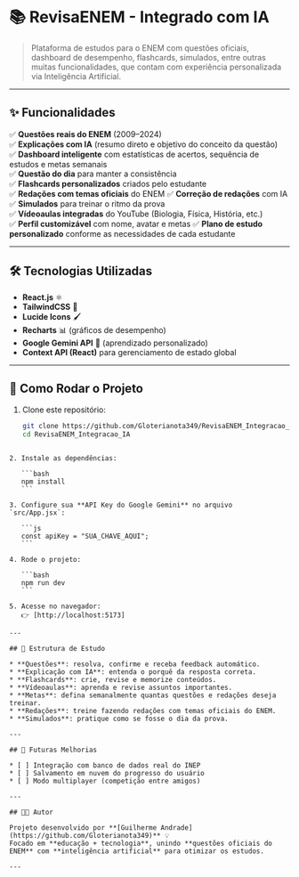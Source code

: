 # 📚 RevisaENEM - Integrado com IA

> Plataforma de estudos para o ENEM com questões oficiais, dashboard de desempenho, flashcards, simulados, entre outras muitas funcionalidades, que contam com experiência personalizada via Inteligência Artificial.

---

## ✨ Funcionalidades

✅ **Questões reais do ENEM** (2009–2024)  
✅ **Explicações com IA** (resumo direto e objetivo do conceito da questão)  
✅ **Dashboard inteligente** com estatísticas de acertos, sequência de estudos e metas semanais  
✅ **Questão do dia** para manter a consistência  
✅ **Flashcards personalizados** criados pelo estudante  
✅ **Redações com temas oficiais** do ENEM
✅ **Correção de redações** com IA
✅ **Simulados** para treinar o ritmo da prova  
✅ **Vídeoaulas integradas** do YouTube (Biologia, Física, História, etc.)  
✅ **Perfil customizável** com nome, avatar e metas
✅ **Plano de estudo personalizado** conforme as necessidades de cada estudante

---

## 🛠️ Tecnologias Utilizadas

- **React.js** ⚛️  
- **TailwindCSS** 🎨  
- **Lucide Icons** 🖌️  
- **Recharts** 📊 (gráficos de desempenho)  
- **Google Gemini API** 🤖 (aprendizado personalizado)  
- **Context API (React)** para gerenciamento de estado global  

---

## 🚀 Como Rodar o Projeto

1. Clone este repositório:
   ```bash
   git clone https://github.com/Gloterianota349/RevisaENEM_Integracao_IA.git
   cd RevisaENEM_Integracao_IA
````

2. Instale as dependências:

   ```bash
   npm install
   ```

3. Configure sua **API Key do Google Gemini** no arquivo `src/App.jsx`:

   ```js
   const apiKey = "SUA_CHAVE_AQUI";
   ```

4. Rode o projeto:

   ```bash
   npm run dev
   ```

5. Acesse no navegador:
   👉 [http://localhost:5173]

---

## 🎯 Estrutura de Estudo

* **Questões**: resolva, confirme e receba feedback automático.
* **Explicação com IA**: entenda o porquê da resposta correta.
* **Flashcards**: crie, revise e memorize conteúdos.
* **Vídeoaulas**: aprenda e revise assuntos importantes.
* **Metas**: defina semanalmente quantas questões e redações deseja treinar.
* **Redações**: treine fazendo redações com temas oficiais do ENEM.
* **Simulados**: pratique como se fosse o dia da prova.

---

## 📌 Futuras Melhorias

* [ ] Integração com banco de dados real do INEP
* [ ] Salvamento em nuvem do progresso do usuário
* [ ] Modo multiplayer (competição entre amigos)

---

## 👨‍💻 Autor

Projeto desenvolvido por **[Guilherme Andrade](https://github.com/Gloterianota349)** 💡
Focado em **educação + tecnologia**, unindo **questões oficiais do ENEM** com **inteligência artificial** para otimizar os estudos.

---
